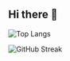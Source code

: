 ## Hi there 👋
![Top Langs](https://github-readme-stats.vercel.app/api/top-langs/?username=its-varad&hide_border=true&layout=compact&theme=github_dark&hide=HTML,css,MDX) 


<!-- Streak Stats -->
![GitHub Streak](https://github-readme-streak-stats.herokuapp.com?user=its-varad&theme=github-dark&hide_border=true)










<!--
**its-varad/its-varad** is a ✨ _special_ ✨ repository because its `README.md` (this file) appears on your GitHub profile.

Here are some ideas to get you started:

- 🔭 I’m currently working on ...
- 🌱 I’m currently learning ...
- 👯 I’m looking to collaborate on ...
- 🤔 I’m looking for help with ...
- 💬 Ask me about ...
- 📫 How to reach me: ...
- 😄 Pronouns: ...
- ⚡ Fun fact: ...
-->
